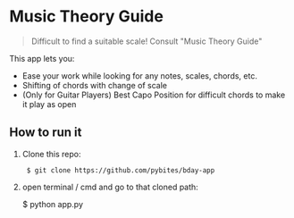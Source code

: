# Music Theory Guide
> Difficult to find a suitable scale! Consult "Music Theory Guide"

This app lets you:
- Ease your work while looking for any notes, scales, chords, etc.
- Shifting of chords with change of scale
- (Only for Guitar Players) Best Capo Position for difficult chords to make it play as open

## How to run it

1. Clone this repo:

		$ git clone https://github.com/pybites/bday-app

2. open terminal / cmd and go to that cloned path:

    $ python app.py
